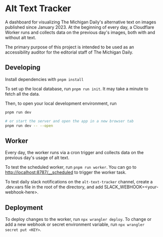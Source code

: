 # Alt Text Tracker

A dashboard for visualizing The Michigan Daily's alternative text on images published since January 2023. At the beginning of every day, a Cloudflare Worker runs and collects data on the previous day's images, both with and without alt text.

The primary purpose of this project is intended to be used as an accessibility auditor for the editorial staff of The Michigan Daily.

## Developing

Install dependencies with `pnpm install`

To set up the local database, run `pnpm run init`. It may take a minute to fetch all the data.

Then, to open your local development environment, run

```bash
pnpm run dev

# or start the server and open the app in a new browser tab
pnpm run dev -- --open
```

## Worker

Every day, the worker runs via a cron trigger and collects data on the previous day's usage of alt text.

To test the scheduled worker, run `pnpm run worker`. You can go to <http://localhost:8787/__scheduled> to trigger the worker task.

To test daily slack notifications on the `alt-text-tracker` channel, create a .dev.vars file in the root of the directory, and add SLACK_WEBHOOK=\<your-webhook-here\>.

## Deployment

To deploy changes to the worker, run `npx wrangler deploy`. To change or add a new webhook or secret environment variable, run `npx wrangler secret put <KEY>`.
